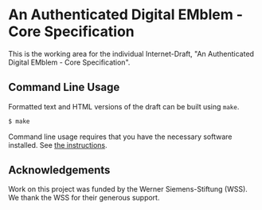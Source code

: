 # An Authenticated Digital EMblem - Core Specification

This is the working area for the individual Internet-Draft, "An Authenticated Digital EMblem - Core Specification".

## Command Line Usage

Formatted text and HTML versions of the draft can be built using `make`.

```sh
$ make
```

Command line usage requires that you have the necessary software installed.  See
[the instructions](https://github.com/martinthomson/i-d-template/blob/main/doc/SETUP.md).

## Acknowledgements

Work on this project was funded by the Werner Siemens-Stiftung (WSS).
We thank the WSS for their generous support.
